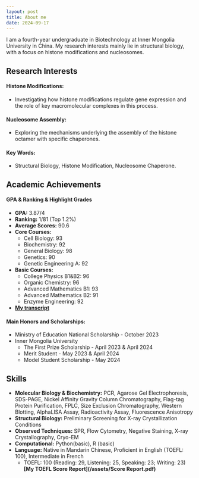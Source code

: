 ```yaml
---
layout: post
title: About me
date: 2024-09-17
---
```

 
I am a fourth-year undergraduate in Biotechnology at Inner Mongolia University in China. My research interests mainly lie in structural biology, with a focus on histone modifications and nucleosomes. 
 
## Research Interests

#### **Histone Modifications:**

- Investigating how histone modifications regulate gene expression and the role of key macromolecular complexes in this process.
  
#### **Nucleosome Assembly:**

- Exploring the mechanisms underlying the assembly of the histone octamer with specific chaperones.
  
#### **Key Words:**

- Structural Biology, Histone Modification, Nucleosome Chaperone.

## Academic Achievements

#### **GPA & Ranking & Highlight Grades**

- **GPA:** 3.87/4
- **Ranking:** 1/81 (Top 1.2%)
- **Average Scores:** 90.6
- **Core Courses:**
  - Cell Biology: 93
  - Biochemistry: 92
  - General Biology: 98
  - Genetics: 90
  - Genetic Engineering A: 92
- **Basic Courses:**
  - College Physics B1&B2: 96
  - Organic Chemistry: 96
  - Advanced Mathematics B1: 93
  - Advanced Mathematics B2: 91
  - Enzyme Engineering: 92
- **[My transcript](/assets/Transcript.pdf)**

#### **Main Honors and Scholarships:**

- Ministry of Education National Scholarship - October 2023
- Inner Mongolia University
  - The First Prize Scholarship - April 2023 & April 2024
  - Merit Student - May 2023 & April 2024
  - Model Student Scholarship - May 2024 

## Skills
* **Molecular Biology & Biochemistry:** PCR, Agarose Gel Electrophoresis, SDS-PAGE, Nickel Affinity Gravity Column Chromatography, Flag-tag Protein Purification, FPLC, Size Exclusion Chromatography, Western Blotting, AlphaLISA Assay, Radioactivity Assay, Fluorescence Anisotropy<br>
* **Structural Biology:** Preliminary Screening for X-ray Crystallization Conditions<br>
* **Observed Techniques:** SPR, Flow Cytometry, Negative Staining, X-ray Crystallography, Cryo-EM<br>
* **Computational:** Python(basic), R (basic)<br>
* **Language:** Native in Mandarin Chinese, Proficient in English (TOEFL: 100), Intermediate in French<br>
   * TOEFL: 100 (Reading: 29, Listening: 25, Speaking: 23; Writing: 23)<br>
   **[My TOEFL Score Report](/assets/Score Report.pdf)**
